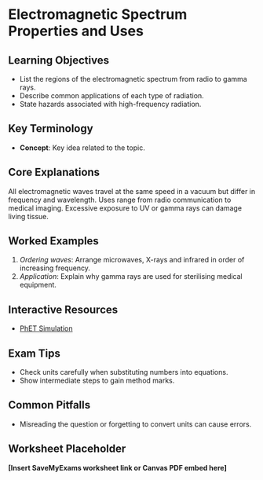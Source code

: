# Electromagnetic Spectrum Properties and Uses

## Learning Objectives
- List the regions of the electromagnetic spectrum from radio to gamma rays.
- Describe common applications of each type of radiation.
- State hazards associated with high-frequency radiation.

## Key Terminology
- **Concept**: Key idea related to the topic.

## Core Explanations
All electromagnetic waves travel at the same speed in a vacuum but differ in frequency and wavelength. Uses range from radio communication to medical imaging. Excessive exposure to UV or gamma rays can damage living tissue.

## Worked Examples
1. *Ordering waves*: Arrange microwaves, X-rays and infrared in order of increasing frequency.
2. *Application*: Explain why gamma rays are used for sterilising medical equipment.

## Interactive Resources
- [PhET Simulation](https://phet.colorado.edu/)

## Exam Tips
- Check units carefully when substituting numbers into equations.
- Show intermediate steps to gain method marks.

## Common Pitfalls
- Misreading the question or forgetting to convert units can cause errors.

## Worksheet Placeholder
**[Insert SaveMyExams worksheet link or Canvas PDF embed here]**
